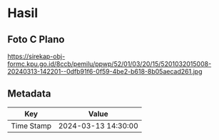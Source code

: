 # Hasil

## Foto C Plano

https://sirekap-obj-formc.kpu.go.id/8ccb/pemilu/ppwp/52/01/03/20/15/5201032015008-20240313-142201--0dfb91f6-0f59-4be2-b618-8b05aecad261.jpg


## Metadata

| Key        | Value               |
| ---------- | ------------------- |
| Time Stamp | 2024-03-13 14:30:00 |



